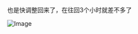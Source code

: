 也是快调整回来了，在往回3个小时就差不多了

![Image](https://github.com/user-attachments/assets/d9502076-be63-484a-8455-470e3e13fe36)
